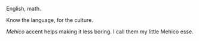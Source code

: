English, math.

Know the language,
for the culture.

*Mehico* accent helps making it less boring.
I call them my little Mehico esse.
